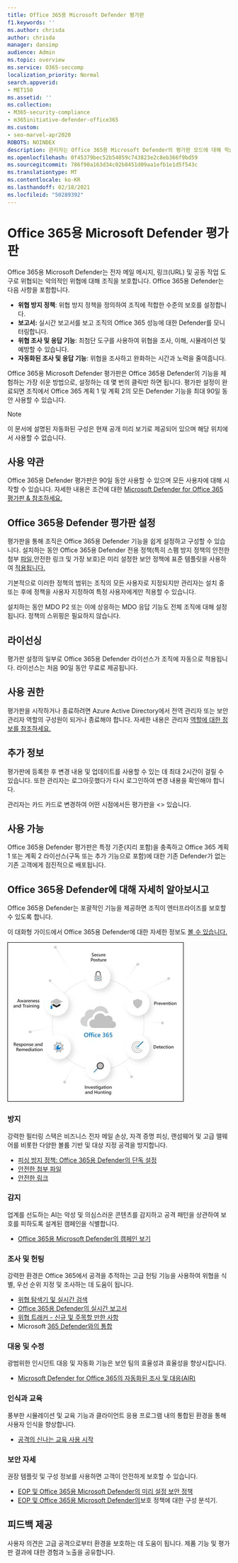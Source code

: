 ```yaml
---
title: Office 365용 Microsoft Defender 평가판
f1.keywords: ''
ms.author: chrisda
author: chrisda
manager: dansimp
audience: Admin
ms.topic: overview
ms.service: O365-seccomp
localization_priority: Normal
search.appverid:
- MET150
ms.assetid: ''
ms.collection:
- M365-security-compliance
- m365initiative-defender-office365
ms.custom:
- seo-marvel-apr2020
ROBOTS: NOINDEX
description: 관리자는 Office 365용 Microsoft Defender의 평가판 모드에 대해 학습할 수 있습니다.
ms.openlocfilehash: 0f45379bec52b54059c743823e2c8eb366f9bd59
ms.sourcegitcommit: 786f90a163d34c02b8451d09aa1efb1e1d5f543c
ms.translationtype: MT
ms.contentlocale: ko-KR
ms.lasthandoff: 02/18/2021
ms.locfileid: "50289392"
---
```

# <a name="about-the-microsoft-defender-for-office-365-trial"></a>Office 365용 Microsoft Defender 평가판

Office 365용 Microsoft Defender는 전자 메일 메시지, 링크(URL) 및 공동 작업 도구로 위협되는 악의적인 위협에 대해 조직을 보호합니다. Office 365용 Defender는 다음 사항을 포함합니다.

- **위협 방지 정책**: 위협 방지 정책을 정의하여 조직에 적합한 수준의 보호를 설정합니다.
- **보고서:** 실시간 보고서를 보고 조직의 Office 365 성능에 대한 Defender를 모니터링합니다.
- **위협 조사 및 응답 기능**: 최첨단 도구를 사용하여 위협을 조사, 이해, 시뮬레이션 및 예방할 수 있습니다.
- **자동화된 조사 및 응답 기능**: 위협을 조사하고 완화하는 시간과 노력을 줄여줍니다.

Office 365용 Microsoft Defender 평가판은 Office 365용 Defender의 기능을 체험하는 가장 쉬운 방법으로, 설정하는 데 몇 번의 클릭만 하면 됩니다. 평가판 설정이 완료되면 조직에서 Office 365 계획 1 및 계획 2의 모든 Defender 기능을 최대 90일 동안 사용할 수 있습니다.

> [!NOTE]
> 이 문서에 설명된 자동화된 구성은 현재 공개 미리 보기로 제공되어 있으며 해당 위치에서 사용할 수 없습니다.

## <a name="terms-and-conditions"></a>사용 약관

Office 365용 Defender 평가판은 90일 동안 사용할 수 있으며 모든 사용자에 대해 시작할 수 있습니다. 자세한 내용은 조건에 대한 [Microsoft Defender for Office 365 평가판 & 참조하세요.](defender-for-office-365-trial-terms-and-conditions.md)

## <a name="set-up-a-defender-for-office-365-trial"></a>Office 365용 Defender 평가판 설정

평가판을 통해 조직은 Office 365용 Defender 기능을 쉽게 설정하고 구성할 수 있습니다. 설치하는 동안 Office 365용 Defender 전용 정책(특히 스팸 [](atp-safe-links.md)방지 정책의 [](set-up-anti-phishing-policies.md#impersonation-settings-in-anti-phishing-policies-in-microsoft-defender-for-office-365)안전한 첨부 [파일,](atp-safe-attachments.md)안전한 링크 및 가장 보호)은 미리 설정한 보안 정책에 표준 템플릿을 사용하여 [적용됩니다.](preset-security-policies.md)

기본적으로 이러한 정책의 범위는 조직의 모든 사용자로 지정되지만 관리자는 설치 중 또는 후에 정책을 사용자 지정하여 특정 사용자에게만 적용할 수 있습니다.

설치하는 동안 MDO P2 또는 이에 상응하는 MDO 응답 기능도 전체 조직에 대해 설정됩니다. 정책의 스위핑은 필요하지 않습니다.

## <a name="licensing"></a>라이선싱

평가판 설정의 일부로 Office 365용 Defender 라이선스가 조직에 자동으로 적용됩니다. 라이선스는 처음 90일 동안 무료로 제공됩니다.

## <a name="permissions"></a>사용 권한

평가판을 시작하거나 종료하려면 Azure Active Directory에서 전역  관리자 또는 보안 관리자 역할의 구성원이 되거나 종료해야 합니다.  자세한 내용은 관리자 [역할에 대한 정보를 참조하세요.](../../admin/add-users/about-admin-roles.md)

## <a name="additional-information"></a>추가 정보

평가판에 등록한 후 변경 내용 및 업데이트를 사용할 수 있는 데 최대 2시간이 걸릴 수 있습니다. 또한 관리자는 로그아웃했다가 다시 로그인하여 변경 내용을 확인해야 합니다.

관리자는 카드 카드로 변경하여 어떤 시점에서든 평가판을 <> 있습니다.

## <a name="availability"></a>사용 가능

Office 365용 Defender 평가판은 특정 기준(지리 포함)을 충족하고 Office 365 계획 1 또는 계획 2 라이선스(구독 또는 추가 기능으로 포함)에 대한 기존 Defender가 없는 기존 고객에게 점진적으로 배포됩니다.

## <a name="learn-more-about-defender-for-office-365"></a>Office 365용 Defender에 대해 자세히 알아보시고

Office 365용 Defender는 포괄적인 기능을 제공하면 조직이 엔터프라이즈를 보호할 수 있도록 합니다.

이 대화형 가이드에서 Office 365용 Defender에 대한 자세한 정보도 [볼 수 있습니다.](https://techcommunity.microsoft.com/t5/video-hub/protect-your-organization-with-microsoft-365-defender/m-p/1671189)

![Office 365용 Microsoft Defender 개념 다이어그램](../../media/microsoft-defender-for-office-365.png)

### <a name="prevention"></a>방지

강력한 필터링 스택은 비즈니스 전자 메일 손상, 자격 증명 피싱, 랜섬웨어 및 고급 맬웨어를 비롯한 다양한 볼륨 기반 및 대상 지정 공격을 방지합니다.

- [피싱 방지 정책: Office 365용 Defender의 단독 설정](set-up-anti-phishing-policies.md#exclusive-settings-in-anti-phishing-policies-in-microsoft-defender-for-office-365)
- [안전한 첨부 파일](atp-safe-attachments.md)
- [안전한 링크](atp-safe-links.md)

### <a name="detection"></a>감지

업계를 선도하는 AI는 악성 및 의심스러운 콘텐츠를 감지하고 공격 패턴을 상관하여 보호를 피하도록 설계된 캠페인을 식별합니다.

- [Office 365용 Microsoft Defender의 캠페인 보기](campaigns.md)

### <a name="investigation-and-hunting"></a>조사 및 헌팅

강력한 환경은 Office 365에서 공격을 추적하는 고급 헌팅 기능을 사용하여 위협을 식별, 우선 순위 지정 및 조사하는 데 도움이 됩니다.

- [위협 탐색기 및 실시간 검색](threat-explorer.md)
- [Office 365용 Defender의 실시간 보고서](view-reports-for-atp.md)
- [위협 트래커 - 신규 및 주목할 만한 사항](threat-trackers.md)
- Microsoft [365 Defender와의 통합](../mtp/microsoft-threat-protection.md)

### <a name="response-and-remediation"></a>대응 및 수정

광범위한 인시던트 대응 및 자동화 기능은 보안 팀의 효율성과 효율성을 향상시킵니다.

- [Microsoft Defender for Office 365의 자동화된 조사 및 대응(AIR)](office-365-air.md)

### <a name="awareness-and-training"></a>인식과 교육

풍부한 시뮬레이션 및 교육 기능과 클라이언트 응용 프로그램 내의 통합된 환경을 통해 사용자 인식을 향상합니다.

- [공격의 신나는 교육 사용 시작](attack-simulation-training-get-started.md)

### <a name="secure-posture"></a>보안 자세

권장 템플릿 및 구성 정보를 사용하면 고객이 안전하게 보호할 수 있습니다.

- [EOP 및 Office 365용 Microsoft Defender의 미리 설정 보안 정책](preset-security-policies.md)
- [EOP 및 Office 365용 Microsoft Defender의](configuration-analyzer-for-security-policies.md)보호 정책에 대한 구성 분석기.

## <a name="give-feedback"></a>피드백 제공

사용자 의견은 고급 공격으로부터 환경을 보호하는 데 도움이 됩니다. 제품 기능 및 평가판 결과에 대한 경험과 노출을 공유합니다.
